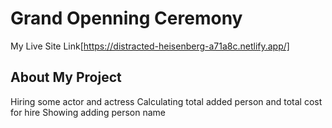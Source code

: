 # Grand Openning Ceremony
My Live Site Link[https://distracted-heisenberg-a71a8c.netlify.app/]
## About My Project
Hiring some actor and actress
Calculating total added person and total cost for hire
Showing adding person name
